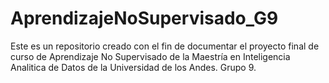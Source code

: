 # AprendizajeNoSupervisado_G9
Este es un repositorio creado con el fin de documentar el proyecto final de curso de Aprendizaje No Supervisado de la Maestría en Inteligencia Analitica de Datos de la Universidad de los Andes. Grupo 9.
